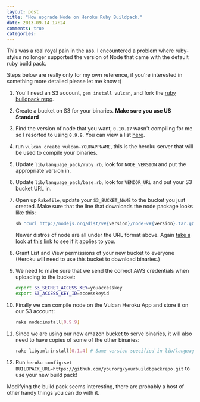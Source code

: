 ```yaml
---
layout: post
title: "How upgrade Node on Heroku Ruby Buildpack."
date: 2013-09-14 17:24
comments: true
categories: 
---
```


This was a real royal pain in the ass. I encountered a problem where
ruby-stylus no longer supported the version of Node that came with the default
ruby build pack.

Steps below are really only for my own reference, if you're interested in
something more detailed please let me know :)

1. You'll need an S3 account, `gem install vulcan`, and fork the [ruby
   buildpack repo][buildpack].

2. Create a bucket on S3 for your binaries. **Make sure you use US Standard**

3. Find the version of node that you want, `0.10.17` wasn't compiling
   for me so I resorted to using `0.9.9`. You can view a list [here][node-versions].

4. run `vulcan create vulcan-YOURAPPNAME`, this is the heroku server that will
   be used to compile your binaries.

5. Update `lib/language_pack/ruby.rb`, look for `NODE_VERSION` and put the
   appropriate version in.

6. Update `lib/language_pack/base.rb`, look for `VENDOR_URL` and put your S3
   bucket URL in.

7. Open up `Rakefile`, update your `S3_BUCKET_NAME` to the bucket you just
   created.  Make sure that the line that downloads the node package looks 
   like this:

   ``` ruby
   sh "curl http://nodejs.org/dist/v#{version}/node-v#{version}.tar.gz -s -o - | tar vzxf -"
   ```

   Newer distros of node are all under the URL format above. Again [take a
   look at this link][node-versions] to see if it applies to you.

8. Grant List and View permissions of your new bucket to everyone (Heroku will
   need to use this bucket to download binaries.)

9. We need to make sure that we send the correct AWS credentials when uploading 
   to the bucket:

   ``` bash
   export S3_SECRET_ACCESS_KEY=youaccesskey
   export S3_ACCESS_KEY_ID=accesskeyid
   ```

10. Finally we can compile node on the Vulcan Heroku App and store it on our
    S3 account:

    ``` bash
    rake node:install[0.9.9]
    ```

11. Since we are using our new amazon bucket to serve binaries, it will also
    need to have copies of some of the other binaries:

    ``` bash
    rake libyaml:install[0.1.4] # Same version specified in lib/language_pack/ruby.rb
    ```

12. Run `heroku config:set BUILDPACK_URL=https://github.com/yourorg/yourbuildbpackrepo.git`
    to use your new build pack!

Modifying the build pack seems interesting, there are probably a host of other
handy things you can do with it.

[buildpack]: https://github.com/heroku/heroku-buildpack-ruby
[node-versions]: http://nodejs.org/dist/
